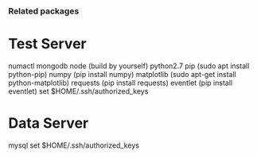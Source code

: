 ### Related packages ###
# Test Server
numactl
mongodb
node (build by yourself)
python2.7 
pip (sudo apt install python-pip)
numpy (pip install numpy)
matplotlib (sudo apt-get install python-matplotlib)
requests (pip install requests)
eventlet (pip install eventlet)
set $HOME/.ssh/authorized_keys

# Data Server
mysql
set $HOME/.ssh/authorized_keys 
